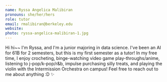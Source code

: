 ```yaml
---
name: Ryssa Angelica Malibiran
pronouns: she/her/hers
role: tutor
email: rmalibiran@berkeley.edu
website: 
photo: ryssa-angelica-malibiran-1.jpg
---
```


Hi hi~~ I'm Ryssa, and I'm a junior majoring in data science. I've been an AI for 61B for 2 semesters, but this is my first semester as a tutor! In my free time, I enjoy crocheting, binge-watching video game play-throughs/anime, listening to j-pop/k-pop/r&b, impulse purchasing silly treats, and playing the violin with the Intermission Orchestra on campus! Feel free to reach out to me about anything :D ✨